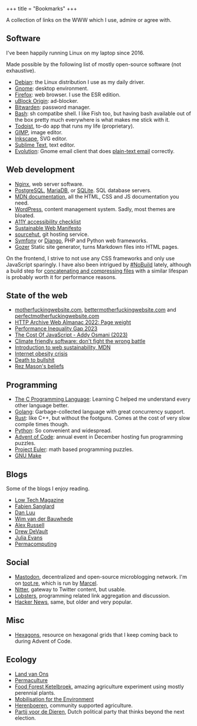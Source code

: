 +++
title = "Bookmarks"
+++

A collection of links on the WWW which I use, admire or agree with.

## Software

I've been happily running Linux on my laptop since 2016.

Made possible by the following list of mostly open-source software (not exhaustive).

- [Debian](https://www.debian.org/): the Linux distribution I use as my daily driver.
- [Gnome](https://www.gnome.org/): desktop environment.
- [Firefox](https://www.mozilla.org/en-US/firefox/): web browser. I use the ESR edition.
- [uBlock Origin](https://ublockorigin.com/): ad-blocker.
- [Bitwarden](https://bitwarden.com/): password manager.
- [Bash](https://www.gnu.org/software/bash/): sh compatibe shell. I like Fish too, but having bash available out of the box pretty much everywhere is what makes me stick with it.
- [Todoist](https://todoist.com), to-do app that runs my life (proprietary).
- [GIMP](https://www.gimp.org/), image editor.
- [Inkscape](https://inkscape.org/), SVG editor.
- [Sublime Text](https://www.sublimetext.com/), text editor.
- [Evolution](https://wiki.gnome.org/Apps/Evolution): Gnome email client that does [plain-text email](https://useplaintext.email/) correctly.


## Web development

- [Nginx](https://nginx.org/), web server software.
- [PostgreSQL](https://www.postgresql.org/), [MariaDB](https://mariadb.org/), or [SQLite](https://www.sqlite.org/index.html). SQL database servers.
- [MDN documentation](https://developer.mozilla.org/en-US/), all the HTML, CSS and JS documentation you need.
- [WordPress](https://wordpress.org/), content management system. Sadly, most themes are bloated.
- [A11Y accessibility checklist](https://www.a11yproject.com/checklist/)
- [Sustainable Web Manifesto](https://www.sustainablewebmanifesto.com/)
- [sourcehut](https://git.sr.ht/), git hosting service.
- [Symfony](https://symfony.com/) or [Django](https://www.djangoproject.com/), PHP and Python web frameworks.
- [Gozer](https://github.com/dannyvankooten/gozer) Static site generator, turns Markdown files into HTML pages.

On the frontend, I strive to not use any CSS frameworks and only use JavaScript sparingly. I have also been intrigued by [#NoBuild](https://world.hey.com/dhh/you-can-t-get-faster-than-no-build-7a44131c) lately, although a build step for [concatenating and compressing files](https://csswizardry.com/2023/10/the-three-c-concatenate-compress-cache/) with a similar lifespan is probably worth it for performance reasons.


## State of the web

- [motherfuckingwebsite.com](http://motherfuckingwebsite.com/), [bettermotherfuckingwebsite.com](http://bettermotherfuckingwebsite.com/) and [perfectmotherfuckingwebsite.com](https://perfectmotherfuckingwebsite.com/)
- [HTTP Archive Web Almanac 2022: Page weight](https://almanac.httparchive.org/en/2022/page-weight)
- [Performance Inequality Gap 2023](https://infrequently.org/2022/12/performance-baseline-2023/)
- [The Cost Of JavaScript - Addy Osmani (2023)](https://www.youtube.com/watch?v=ZKH3DLT4BKw)
- [Climate friendly software: don't fight the wrong battle](https://blog.ltgt.net/climate-friendly-software/)
- [Introduction to web sustainability, MDN](https://developer.mozilla.org/en-US/blog/introduction-to-web-sustainability/)
- [Internet obesity crisis](https://idlewords.com/talks/website_obesity.htm)
- [Death to bullshit](https://deathtobullshit.com/)
- [Rez Mason's beliefs](https://www.rezmason.net/beliefs.html)


## Programming

- [The C Programming Language](https://en.wikipedia.org/wiki/The_C_Programming_Language): Learning C helped me understand every other language better.
- [Golang](https://go.dev/): Garbage-collected language with great concurrency support.
- [Rust](https://www.rust-lang.org/): like C++, but without the footguns. Comes at the cost of very slow compile times though.
- [Python](https://www.python.org/): So convenient and widespread.
- [Advent of Code](https://adventofcode.com/): annual event in December hosting fun programming puzzles.
- [Project Euler](https://projecteuler.net/): math based programming puzzles.
- [GNU Make](https://www.gnu.org/software/make/)


## Blogs

Some of the blogs I enjoy reading.

- [Low Tech Magazine](https://solar.lowtechmagazine.com/)
- [Fabien Sanglard](https://fabiensanglard.net/)
- [Dan Luu](https://danluu.com/)
- [Wim van der Bauwhede](https://wimvanderbauwhede.codeberg.page/)
- [Alex Russell](https://infrequently.org/)
- [Drew DeVault](https://drewdevault.com/)
- [Julia Evans](https://jvns.ca/)
- [Permacomputing](https://permacomputing.net/)

## Social

- [Mastodon](https://joinmastodon.org/), decentralized and open-source microblogging network. I'm on [toot.re](https://toot.re/@dvk), which is run by [Marcel](https://marcelbootsman.nl/).
- [Nitter](https://nitter.net/), gateway to Twitter content, but usable.
- [Lobsters](https://lobste.rs/), programming related link aggregation and discussion.
- [Hacker News](https://news.ycombinator.com/), same, but older and very popular.


## Misc

- [Hexagons](https://www.redblobgames.com/grids/hexagons/), resource on hexagonal grids that I keep coming back to during Advent of Code.


## Ecology

- [Land van Ons](https://landvanons.nl/)
- [Permaculture](https://en.wikipedia.org/wiki/Permaculture)
- [Food Forest Ketelbroek](https://www.youtube.com/watch?v=M5B3f5gxHkA), amazing agriculture experiment using mostly perennial plants.
- [Mobilisation for the Environment](https://mobilisation.nl/nl/)
- [Herenboeren](https://www.herenboeren.nl/), community supported agriculture.
- [Partij voor de Dieren](https://www.partijvoordedieren.nl/), Dutch political party that thinks beyond the next election.

